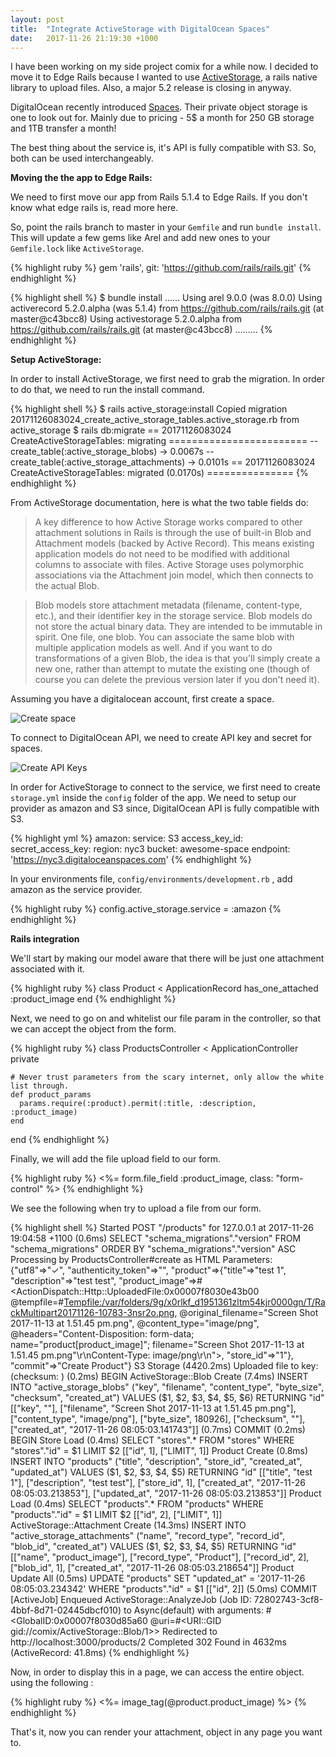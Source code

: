 ```yaml
---
layout: post
title:  "Integrate ActiveStorage with DigitalOcean Spaces"
date:   2017-11-26 21:19:30 +1000
---
```

I have been working on my side project comix for a while now. I decided to move it to Edge Rails because I wanted to use [ActiveStorage](https://github.com/rails/rails/tree/master/activestorage), a rails native library to upload files. Also, a major 5.2 release is closing in anyway.


DigitalOcean recently introduced [Spaces](https://www.digitalocean.com/products/object-storage/). Their private object storage is one to look out for. Mainly due to pricing - 5$ a month for 250 GB storage and 1TB transfer a month!

The best thing about the service is, it's API is fully compatible with S3. So, both can be used interchangeably.

**Moving the the app to Edge Rails:**

We need to first move our app from Rails 5.1.4 to Edge Rails. If you don't know what edge rails is, read more here.

So, point the rails branch to master in your ```Gemfile``` and run ```bundle install```. This will update a few gems like Arel and add new ones to your ```Gemfile.lock``` like ```ActiveStorage```.

{% highlight ruby %}
gem 'rails', git: 'https://github.com/rails/rails.git'
{% endhighlight %}

{% highlight shell %}
$ bundle install
......
Using arel 9.0.0 (was 8.0.0)
Using activerecord 5.2.0.alpha (was 5.1.4) from https://github.com/rails/rails.git (at master@c43bcc8)
Using activestorage 5.2.0.alpha from https://github.com/rails/rails.git (at master@c43bcc8)
.........
{% endhighlight %}

**Setup ActiveStorage:**

In order to install ActiveStorage, we first need to grab the migration. In order to do that, we need to run the install command.

{% highlight shell %}
$ rails active_storage:install
Copied migration 20171126083024_create_active_storage_tables.active_storage.rb from active_storage
$ rails db:migrate
== 20171126083024 CreateActiveStorageTables: migrating ========================
-- create_table(:active_storage_blobs)
   -> 0.0067s
-- create_table(:active_storage_attachments)
   -> 0.0101s
== 20171126083024 CreateActiveStorageTables: migrated (0.0170s) ===============
{% endhighlight %}

From ActiveStorage documentation, here is what the two table fields do:

>A key difference to how Active Storage works compared to other attachment solutions in Rails is through the use of built-in Blob and Attachment models (backed by Active Record). This means existing application models do not need to be modified with additional columns to associate with files. Active Storage uses polymorphic associations via the Attachment join model, which then connects to the actual Blob.

>Blob models store attachment metadata (filename, content-type, etc.), and their identifier key in the storage service. Blob models do not store the actual binary data. They are intended to be immutable in spirit. One file, one blob. You can associate the same blob with multiple application models as well. And if you want to do transformations of a given Blob, the idea is that you'll simply create a new one, rather than attempt to mutate the existing one (though of course you can delete the previous version later if you don't need it).

Assuming you have a digitalocean account, first create a space.

![Create space](http://res.cloudinary.com/drg9hguhu/image/upload/v1511689099/Screen_Shot_2017-11-26_at_8.34.56_pm_pnbhyo.png)

To connect to DigitalOcean API, we need to create API key and secret for spaces.

![Create API Keys](http://res.cloudinary.com/drg9hguhu/image/upload/v1511689784/Screen_Shot_2017-11-26_at_8.48.11_pm_xsb9mj.png)

In order for ActiveStorage to connect to the service, we first need to create ```storage.yml``` inside the ```config``` folder of the app. We need to setup our provider as amazon and S3 since, DigitalOcean API is fully compatible with S3.

{% highlight yml %}
amazon:
  service: S3
  access_key_id: <DigitalOcean Spaces API Key>
  secret_access_key: <DigitalOcean Spaces Secret>
  region: nyc3
  bucket: awesome-space
  endpoint: 'https://nyc3.digitaloceanspaces.com'
{% endhighlight %}

In your environments file,  ```config/environments/development.rb``` , add amazon as the service provider.

{% highlight ruby %}
  config.active_storage.service = :amazon
{% endhighlight %}

**Rails integration**

We'll start by making our model aware that there will be just one attachment associated with it.

{% highlight ruby %}
class Product < ApplicationRecord
  has_one_attached :product_image
end
{% endhighlight %}

Next, we need to go on and whitelist our file param in the controller, so that we can accept the object from the form.

{% highlight ruby %}
class ProductsController < ApplicationController
    private

    # Never trust parameters from the scary internet, only allow the white list through.
    def product_params
      params.require(:product).permit(:title, :description, :product_image)
    end
end
{% endhighlight %}

Finally, we will add the file upload field to our form.

{% highlight ruby %}
<%= form.file_field :product_image, class: "form-control" %>
{% endhighlight %}

We see the following when try to upload a file from our form.

{% highlight shell %}
Started POST "/products" for 127.0.0.1 at 2017-11-26 19:04:58 +1100
   (0.6ms)  SELECT "schema_migrations"."version" FROM "schema_migrations" ORDER BY "schema_migrations"."version" ASC
Processing by ProductsController#create as HTML
  Parameters: {"utf8"=>"✓", "authenticity_token"=>"", "product"=>{"title"=>"test 1", "description"=>"test test", "product_image"=>#<ActionDispatch::Http::UploadedFile:0x00007f8030e43b00 @tempfile=#<Tempfile:/var/folders/9g/x0rlkf_d1951361zltm54kjr0000gn/T/RackMultipart20171126-10783-3nsr2o.png>, @original_filename="Screen Shot 2017-11-13 at 1.51.45 pm.png", @content_type="image/png", @headers="Content-Disposition: form-data; name=\"product[product_image]\"; filename=\"Screen Shot 2017-11-13 at 1.51.45 pm.png\"\r\nContent-Type: image/png\r\n">, "store_id"=>"1"}, "commit"=>"Create Product"}
  S3 Storage (4420.2ms) Uploaded file to key: <key> (checksum: <checksum>)
   (0.2ms)  BEGIN
  ActiveStorage::Blob Create (7.4ms)  INSERT INTO "active_storage_blobs" ("key", "filename", "content_type", "byte_size", "checksum", "created_at") VALUES ($1, $2, $3, $4, $5, $6) RETURNING "id"  [["key", "<key>"], ["filename", "Screen Shot 2017-11-13 at 1.51.45 pm.png"], ["content_type", "image/png"], ["byte_size", 180926], ["checksum", "<checksum>"], ["created_at", "2017-11-26 08:05:03.141743"]]
   (0.7ms)  COMMIT
   (0.2ms)  BEGIN
  Store Load (0.4ms)  SELECT  "stores".* FROM "stores" WHERE "stores"."id" = $1 LIMIT $2  [["id", 1], ["LIMIT", 1]]
  Product Create (0.8ms)  INSERT INTO "products" ("title", "description", "store_id", "created_at", "updated_at") VALUES ($1, $2, $3, $4, $5) RETURNING "id"  [["title", "test 1"], ["description", "test test"], ["store_id", 1], ["created_at", "2017-11-26 08:05:03.213853"], ["updated_at", "2017-11-26 08:05:03.213853"]]
  Product Load (0.4ms)  SELECT  "products".* FROM "products" WHERE "products"."id" = $1 LIMIT $2  [["id", 2], ["LIMIT", 1]]
  ActiveStorage::Attachment Create (14.3ms)  INSERT INTO "active_storage_attachments" ("name", "record_type", "record_id", "blob_id", "created_at") VALUES ($1, $2, $3, $4, $5) RETURNING "id"  [["name", "product_image"], ["record_type", "Product"], ["record_id", 2], ["blob_id", 1], ["created_at", "2017-11-26 08:05:03.218654"]]
  Product Update All (0.5ms)  UPDATE "products" SET "updated_at" = '2017-11-26 08:05:03.234342' WHERE "products"."id" = $1  [["id", 2]]
   (5.0ms)  COMMIT
[ActiveJob] Enqueued ActiveStorage::AnalyzeJob (Job ID: 72802743-3cf8-4bbf-8d71-02445dbcf010) to Async(default) with arguments: #<GlobalID:0x00007f8030d85a60 @uri=#<URI::GID gid://comix/ActiveStorage::Blob/1>>
Redirected to http://localhost:3000/products/2
Completed 302 Found in 4632ms (ActiveRecord: 41.8ms)
{% endhighlight %}

Now, in order to display this in a page, we can access the entire object. using the following :

{% highlight ruby %}
<%= image_tag(@product.product_image) %>
{% endhighlight %}

That's it, now you can render your attachment, object in any page you want to.